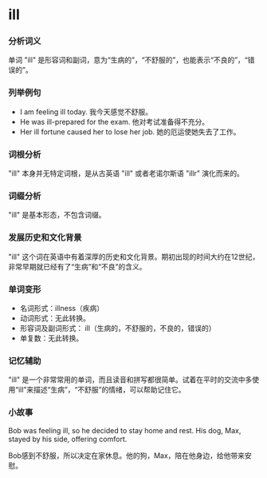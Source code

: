 # ill

### 分析词义

  

单词 "ill" 是形容词和副词，意为“生病的”，“不舒服的”，也能表示“不良的”，“错误的”。

  

### 列举例句

  

*   I am feeling ill today. 我今天感觉不舒服。
*   He was ill-prepared for the exam. 他对考试准备得不充分。
*   Her ill fortune caused her to lose her job. 她的厄运使她失去了工作。

  

### 词根分析

  

"ill" 本身并无特定词根，是从古英语 "ill" 或者老诺尔斯语 "illr" 演化而来的。

  

### 词缀分析

  

"ill" 是基本形态，不包含词缀。

  

### 发展历史和文化背景

  

"ill" 这个词在英语中有着深厚的历史和文化背景。期初出现的时间大约在12世纪，非常早期就已经有了“生病”和“不良”的含义。

  

### 单词变形

  

*   名词形式：illness（疾病）
*   动词形式：无此转换。
*   形容词及副词形式： ill（生病的，不舒服的，不良的，错误的）
*   单复数：无此转换。

  

### 记忆辅助

  

"ill" 是一个非常常用的单词，而且读音和拼写都很简单。试着在平时的交流中多使用“ill”来描述“生病”，“不舒服”的情绪，可以帮助记住它。

  

### 小故事

  

Bob was feeling ill, so he decided to stay home and rest. His dog, Max, stayed by his side, offering comfort.

  

Bob感到不舒服，所以决定在家休息。他的狗，Max，陪在他身边，给他带来安慰。

